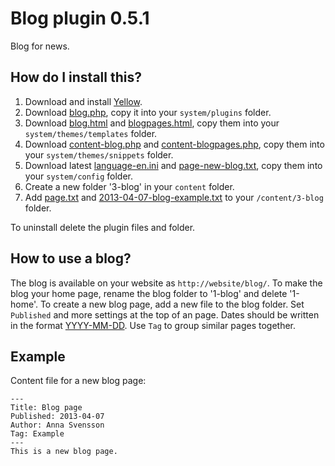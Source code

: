 Blog plugin 0.5.1
=================
Blog for news.

How do I install this?
----------------------
1. Download and install [Yellow](https://github.com/datenstrom/yellow/).  
2. Download [blog.php](blog.php?raw=true), copy it into your `system/plugins` folder.  
3. Download [blog.html](blog.html?raw=true) and [blogpages.html](blogpages.html?raw=true), copy them into your `system/themes/templates` folder.  
4. Download [content-blog.php](content-blog.php?raw=true) and [content-blogpages.php](content-blogpages.php?raw=true), copy them into your `system/themes/snippets` folder.  
5. Download latest [language-en.ini](https://github.com/datenstrom/yellow-extensions/blob/master/languages/english/language-en.ini?raw=true) and [page-new-blog.txt](page-new-blog.txt?raw=true), copy them into your `system/config` folder.
6. Create a new folder '3-blog' in your `content` folder.
7. Add [page.txt](page.txt?raw=true) and [2013-04-07-blog-example.txt](2013-04-07-blog-example.txt?raw=true) to your `/content/3-blog` folder.

To uninstall delete the plugin files and folder.

How to use a blog?
------------------
The blog is available on your website as `http://website/blog/`. To make the blog your home page, rename the blog folder to '1-blog' and delete '1-home'. To create a new blog page, add a new file to the blog folder. Set `Published` and more settings at the top of an page. Dates should be written in the format [YYYY-MM-DD](https://github.com/datenstrom/yellow/wiki/Yellow-API#date-format). Use `Tag` to group similar pages together.

Example
-------
Content file for a new blog page:

    ---
    Title: Blog page
    Published: 2013-04-07
    Author: Anna Svensson
    Tag: Example
    ---
    This is a new blog page.